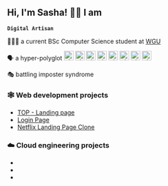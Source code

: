 ## Hi, I'm Sasha! 👋🏻 I am 

**`Digital Artisan`**

👨🏻‍💻  a current BSc Computer Science student at [WGU](https://www.wgu.edu/online-it-degrees/computer-science.html)

🗣️ a hyper-polyglot
<kbd><img title="Shqip" alt="Shqip" src="https://cdn.staticaly.com/gh/hjnilsson/country-flags/master/svg/gb.svg" width="22"></kbd>
<kbd><img title="Shqip" alt="Shqip" src="https://cdn.staticaly.com/gh/hjnilsson/country-flags/master/svg/ir.svg" width="22"></kbd>
<kbd><img title="Shqip" alt="Shqip" src="https://cdn.staticaly.com/gh/hjnilsson/country-flags/master/svg/ru.svg" width="22"></kbd>
<kbd><img title="Shqip" alt="Shqip" src="https://cdn.staticaly.com/gh/hjnilsson/country-flags/master/svg/cz.svg" width="22"></kbd>
<kbd><img title="Shqip" alt="Shqip" src="https://cdn.staticaly.com/gh/hjnilsson/country-flags/master/svg/no.svg" width="22"></kbd>
<kbd><img title="Shqip" alt="Shqip" src="https://cdn.staticaly.com/gh/hjnilsson/country-flags/master/svg/tr.svg" width="22"></kbd>
<kbd><img title="Shqip" alt="Shqip" src="https://cdn.staticaly.com/gh/hjnilsson/country-flags/master/svg/nl.svg" width="22"></kbd>
<kbd><img title="Shqip" alt="Shqip" src="https://cdn.staticaly.com/gh/hjnilsson/country-flags/master/svg/de.svg" width="22"></kbd>

🎭 battling imposter syndrome 

### 🕸️ Web development projects 
- [TOP - Landing page](https://github.com/sashashirkhodaei/landing-page)
- [Login Page](https://github.com/sashashirkhodaei/login-page)
- [Netflix Landing Page Clone](https://github.com/sashashirkhodaei/landing-page)
### ☁️ Cloud engineering projects
- 
-
-
### 

